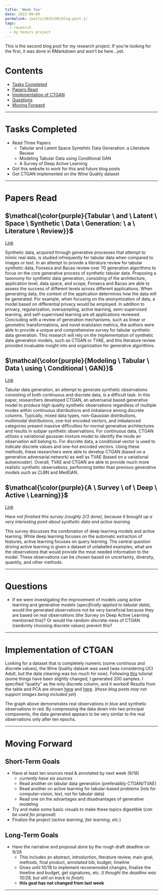 ```yaml
---
title: 'Week Two'
date: 2023-09-09
permalink: /posts/2023/09/blog-post-1/
tags:
  - research
  - my honors project
---
```


This is the second blog post for my research project. If you're looking for the first, it was done in RMarkdown and won't be here...yet. 

# Contents

- [Tasks Completed](#tasks)
- [Papers Read](#papers)
- [Implementation of CTGAN](#ctgan)
- [Questions](#questions)
- [Moving Forward](#moving)

---

<a name="tasks"></a>
# Tasks Completed 
- Read Three Papers
   - Tabular and Latent Space Syntehtic Data Generation: a Literature Review
   - Modeling Tabular Data using Conditional GAN
   - A Survey of Deep Active Learning
- Got this website to work for this and future blog posts
- Got CTGAN implemented on the Wine Quality dataset

---

<a name="papers"></a>
# Papers Read

## $\mathcal{\color{purple}{Tabular \ and \ Latent \ Space \ Synthetic \ Data \ Generation: \ a \ Literature \ Review}}$
[*Link*](https://journalofbigdata.springeropen.com/articles/10.1186/s40537-023-00792-7#:~:text=This%20literature%20review%20focuses%20on%20generation%20mechanisms%20applied,data%20and%20latent%20space%20may%20be%20used%20interchangeably.)

Synthetic data, acquired through generative processes that attempt to mimic real data, is studied infrequently for tabular data when compared to images or text. In an attempt to provide a literature review for tabular synthetic data, Fonseca and Bacao review over 70 generation algorithms to focus on the core generative process of synthetic tabular data. Proposing a taxonomy for synthetic data generation, consisting of the architecture, application level, data space, and scope, Fonseca and Bacao are able to assess the success of different levels across different applications. When generating data, the context of the application determines how the data will be generated. For example, when focusing on the anonymization of data, a model based on differential privacy would be employed. In addition to privacy, regularization, oversampling, active learning, semi-supervised learning, and self-supervised learning are all applications reviewed. Concluding with a review of generation mechanisms, such as linear or geometric transformations, and novel evalutaion metrics, the authors were able to provide a unique and comprehensive survey for tabular synthetic data generation. This research will rely on the implementation of synthetic data generation models, such as CTGAN or TVAE, and this literature review provided invaluable insight into and organization for generative algorithms.  

## $\mathcal{\color{purple}{Modeling \ Tabular \ Data \ using \ Conditional \ GAN}}$
[*Link*](https://dl.acm.org/doi/10.5555/3454287.3454946)

Tabular data generation, an attempt to generate synthetic observations consisting of both continuous and discrete data, is a difficult task. In this paper, researchers developed CTGAN, an adversarial based generative model to produce high quality synthetic observations regardless of multiple modes within continuous distributions and imbalance among discrete columns. Typically, mixed data types, non-Gaussian distributions, multimodal distributions, one-hot encoded vectors, and imbalanced categories present massive difficulties for normal generative architectures and results in subpar synthetic observations. For continuous data, CTGAN utilizes a variational gaussian mixture model to identify the mode an observation will belong to. For discrete data, a conditional vector is used to indicate discrete values and one-hot encoded vectors. Using these methods, these researchers were able to develop CTGAN (based on a generative adversarial network) as well as TVAE (based on a variational autoencoder). Overall, TVAE and CTGAN are able to provide much more realistic synthetic observations, performing better than previous generative models such as CLBN and MedGAN. 

## $\mathcal{\color{purple}{A \ Survey \ of \ Deep \ Active \ Learning}}$
[*Link*](https://dl.acm.org/doi/10.1145/3472291)

*Have not finished this survey (roughly 2/3 done), because it brought up a very interesting point about synthetic data and active learning*

This survey discusses the combination of deep learning models and active learning. While deep learning focuses on the automatic extraction of features, active learning focuses on query learning. The central question driving active learning is given a dataset of unlabeled examples, what are the observations that would provide the most needed information to the model. These observations can be chosen based on uncertainty, diversity, quantity, and other methods. 



---

<a name="questions"></a>
# Questions

- If we were investigating the improvement of models using active learning and generative models (*specifically applied to tabular data*), would the generated observations not be very beneficial because they are based on real observations (the Survey on Deep Active Learning mentioned this)? Or would the random-discrete-ness of CTGAN (randomly choosing discrete values) prevent this?


---

<a name="ctgan"></a>

# Implementation of CTGAN

Looking for a dataset that is completely numeric (some continous and discrete values), the Wine Quality dataset was used (was considering UCI Adult, but the data cleaning was too much for now). Following [this](https://www.kdnuggets.com/2022/03/generate-tabular-synthetic-dataset.html) tutorial (some things have been slightly changed, I generated 200 samples. I specified "quality" as the only discrete column, and it worked! Results from the table and PCA are shown [here](https://github.com/claytonmclamb/claytonmmclamb.github.io/blob/master/images/Screenshot%202023-09-10%20220444.png) and [here](https://github.com/claytonmclamb/claytonmmclamb.github.io/blob/master/images/pca_ctgan.png). (*these blog posts may not support images being included yet*)

The graph above demonstrates real observations in blue and synthetic observations in red. By compressing the data down into two principal components, the data generated appears to be very similar to the real observations only after ten epochs. 

---




<a name="moving"></a>
# Moving Forward

## Short-Term Goals
- Have at least ten sources read & annotated by next week (9/18)
  - *currently have six sources*
  - Read another on tabular data generation (preferabbly CTGAN/TVAE)
  - Read another on active learning for tabular-based problems (lots for computer-vision, text, not for tabular data)
  - Read one on the advantages and disadvantages of generative modeling
- Try and make some basic visuals to make these topics digestible (*can be used for proposal*)
- Finalize the project (*active learning, fair learning, etc.*)

## Long-Term Goals
- Have the narrative and proposal *done* by the rough draft deadline on 9/28
  - This includes an abstract, introduction, literature review, main goal, methods, final product, annotated bib, budget, timeline
  - Gives until 10/18 to implement recomennded changes, finalize the timeline and  budget, get signatures, etc. (*I thought the deadline was 10/28, but still on track to finish*)
  - **this goal has not changed from last week**


---
